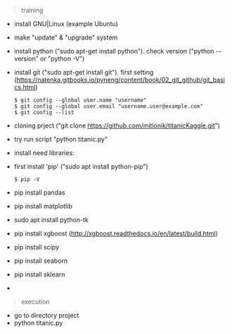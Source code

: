 > training
* install GNU|Linux (example Ubuntu)
* make "update" & "upgrade" system
* install python ("sudo apt-get install python"). check version ("python --version" or "python -V")

* install git ("sudo apt-get install git"). first setting (https://natenka.gitbooks.io/pyneng/content/book/02_git_github/git_basics.html)

      $ git config --global user.name "username"
      $ git config --global user.email "username.user@example.com"
      $ git config --list

* cloning prject ("git clone https://github.com/mitlonik/titanicKaggle.git")
* try run script "python titanic.py"

* install need libraries:
* first install 'pip' ("sudo apt install python-pip")

      $ pip -V
* pip install pandas
* pip install matplotlib
* sudo apt install python-tk
* pip install xgboost (http://xgboost.readthedocs.io/en/latest/build.html)
* pip install scipy
* pip install seaborn
* pip install sklearn
*

> execution
* go to directory project
* python titanic.py

